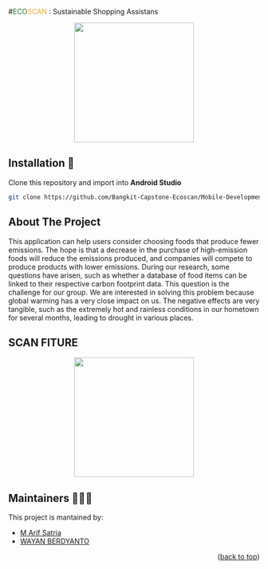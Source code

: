 <a name="readme-top"></a>
#<span style="color: #1E752B;">ECO</span><span style="color: #EBB02D;">SCAN </span><span>: Sustainable Shopping Assistans</span>

<p align="center">
  <img width="240" src="https://github.com/Bangkit-Capstone-Ecoscan/Mobile-Development/blob/main/recouses/homescreen.gif">
</p>

## Installation 🔨
Clone this repository and import into **Android Studio**
```bash
git clone https://github.com/Bangkit-Capstone-Ecoscan/Mobile-Development.git
```

## About The Project

This application can help users consider choosing foods that produce fewer emissions. The hope is that a decrease in the purchase of high-emission foods will reduce the emissions produced, and companies will compete to produce products with lower emissions. During our research, some questions have arisen, such as whether a database of food items can be linked to their respective carbon footprint data. This question is the challenge for our group. We are interested in solving this problem because global warming has a very close impact on us. The negative effects are very tangible, such as the extremely hot and rainless conditions in our hometown for several months, leading to drought in various places.
## SCAN FITURE
<p align="center">
  <img width="240" src="https://github.com/Bangkit-Capstone-Ecoscan/Mobile-Development/blob/main/recouses/scansceen.gif"></p>

## Maintainers 🧑‍🤝‍🧑
This project is mantained by:
* [M Arif Satria](https://github.com/ARIFSATRIA1)
* [WAYAN BERDYANTO](https://github.com/WayanBerdyanto)

<p align="right">(<a href="#readme-top">back to top</a>)</p>

